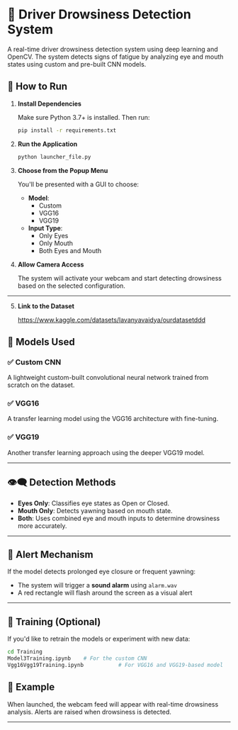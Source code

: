 # 🛑 Driver Drowsiness Detection System

A real-time driver drowsiness detection system using deep learning and OpenCV. The system detects signs of fatigue by analyzing eye and mouth states using custom and pre-built CNN models.


## 🚀 How to Run

1. **Install Dependencies**

   Make sure Python 3.7+ is installed. Then run:

   ```bash
   pip install -r requirements.txt
   ```

2. **Run the Application**

   ```bash
   python launcher_file.py
   ```

3. **Choose from the Popup Menu**

   You'll be presented with a GUI to choose:
   - **Model**:
     - Custom
     - VGG16
     - VGG19
   - **Input Type**:
     - Only Eyes
     - Only Mouth
     - Both Eyes and Mouth

4. **Allow Camera Access**

   The system will activate your webcam and start detecting drowsiness based on the selected configuration.

---

5. **Link to the Dataset**
   
   https://www.kaggle.com/datasets/lavanyavaidya/ourdatasetddd

## 🧠 Models Used

### ✅ Custom CNN

A lightweight custom-built convolutional neural network trained from scratch on the dataset.

### ✅ VGG16

A transfer learning model using the VGG16 architecture with fine-tuning.

### ✅ VGG19

Another transfer learning approach using the deeper VGG19 model.

---

## 👁️‍🗨️ Detection Methods

- **Eyes Only**: Classifies eye states as Open or Closed.
- **Mouth Only**: Detects yawning based on mouth state.
- **Both**: Uses combined eye and mouth inputs to determine drowsiness more accurately.

---

## 🔔 Alert Mechanism

If the model detects prolonged eye closure or frequent yawning:
- The system will trigger a **sound alarm** using `alarm.wav`
- A red rectangle will flash around the screen as a visual alert

---

## 🧪 Training (Optional)

If you'd like to retrain the models or experiment with new data:

```bash
cd Training
Model3Training.ipynb    # For the custom CNN
Vgg16Vgg19Training.ipynb           # For VGG16 and VGG19-based model
```

## 📸 Example

When launched, the webcam feed will appear with real-time drowsiness analysis. Alerts are raised when drowsiness is detected.

---


